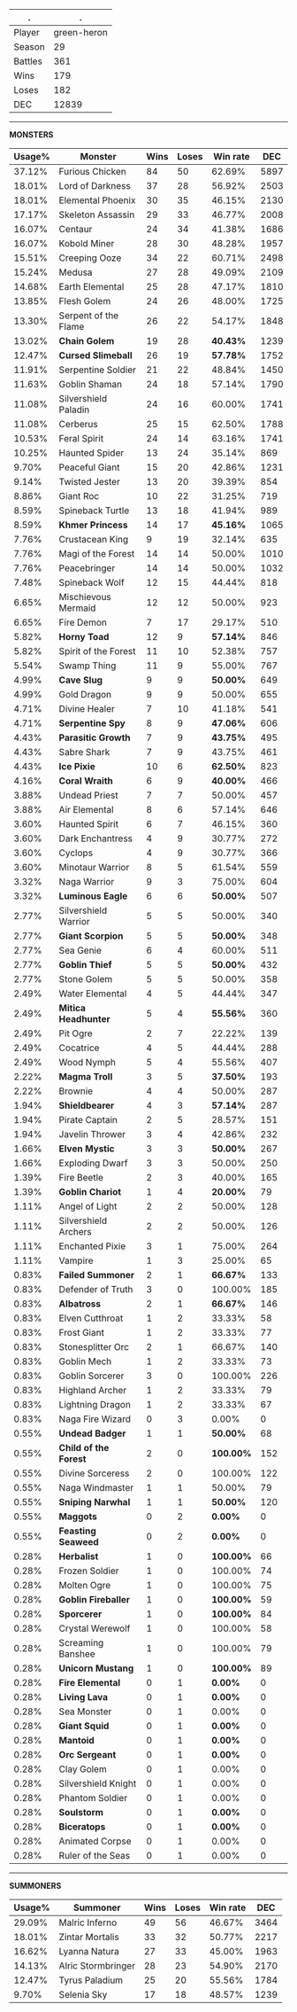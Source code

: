 .|.
|-|-
Player|green-heron
Season|29
Battles|361
Wins|179
Loses|182
DEC|12839

---
**MONSTERS**

Usage%|Monster|Wins|Loses|Win rate|DEC|
-|-|-|-|-|-|
37.12%|Furious Chicken|84|50|62.69%|5897|
18.01%|Lord of Darkness|37|28|56.92%|2503|
18.01%|Elemental Phoenix|30|35|46.15%|2130|
17.17%|Skeleton Assassin|29|33|46.77%|2008|
16.07%|Centaur|24|34|41.38%|1686|
16.07%|Kobold Miner|28|30|48.28%|1957|
15.51%|Creeping Ooze|34|22|60.71%|2498|
15.24%|Medusa|27|28|49.09%|2109|
14.68%|Earth Elemental|25|28|47.17%|1810|
13.85%|Flesh Golem|24|26|48.00%|1725|
13.30%|Serpent of the Flame|26|22|54.17%|1848|
13.02%|**Chain Golem**|19|28|**40.43%**|1239|
12.47%|**Cursed Slimeball**|26|19|**57.78%**|1752|
11.91%|Serpentine Soldier|21|22|48.84%|1450|
11.63%|Goblin Shaman|24|18|57.14%|1790|
11.08%|Silvershield Paladin|24|16|60.00%|1741|
11.08%|Cerberus|25|15|62.50%|1788|
10.53%|Feral Spirit|24|14|63.16%|1741|
10.25%|Haunted Spider|13|24|35.14%|869|
9.70%|Peaceful Giant|15|20|42.86%|1231|
9.14%|Twisted Jester|13|20|39.39%|854|
8.86%|Giant Roc|10|22|31.25%|719|
8.59%|Spineback Turtle|13|18|41.94%|989|
8.59%|**Khmer Princess**|14|17|**45.16%**|1065|
7.76%|Crustacean King|9|19|32.14%|635|
7.76%|Magi of the Forest|14|14|50.00%|1010|
7.76%|Peacebringer|14|14|50.00%|1032|
7.48%|Spineback Wolf|12|15|44.44%|818|
6.65%|Mischievous Mermaid|12|12|50.00%|923|
6.65%|Fire Demon|7|17|29.17%|510|
5.82%|**Horny Toad**|12|9|**57.14%**|846|
5.82%|Spirit of the Forest|11|10|52.38%|757|
5.54%|Swamp Thing|11|9|55.00%|767|
4.99%|**Cave Slug**|9|9|**50.00%**|649|
4.99%|Gold Dragon|9|9|50.00%|655|
4.71%|Divine Healer|7|10|41.18%|541|
4.71%|**Serpentine Spy**|8|9|**47.06%**|606|
4.43%|**Parasitic Growth**|7|9|**43.75%**|495|
4.43%|Sabre Shark|7|9|43.75%|461|
4.43%|**Ice Pixie**|10|6|**62.50%**|823|
4.16%|**Coral Wraith**|6|9|**40.00%**|466|
3.88%|Undead Priest|7|7|50.00%|457|
3.88%|Air Elemental|8|6|57.14%|646|
3.60%|Haunted Spirit|6|7|46.15%|360|
3.60%|Dark Enchantress|4|9|30.77%|272|
3.60%|Cyclops|4|9|30.77%|366|
3.60%|Minotaur Warrior|8|5|61.54%|559|
3.32%|Naga Warrior|9|3|75.00%|604|
3.32%|**Luminous Eagle**|6|6|**50.00%**|507|
2.77%|Silvershield Warrior|5|5|50.00%|340|
2.77%|**Giant Scorpion**|5|5|**50.00%**|348|
2.77%|Sea Genie|6|4|60.00%|511|
2.77%|**Goblin Thief**|5|5|**50.00%**|432|
2.77%|Stone Golem|5|5|50.00%|358|
2.49%|Water Elemental|4|5|44.44%|347|
2.49%|**Mitica Headhunter**|5|4|**55.56%**|360|
2.49%|Pit Ogre|2|7|22.22%|139|
2.49%|Cocatrice|4|5|44.44%|288|
2.49%|Wood Nymph|5|4|55.56%|407|
2.22%|**Magma Troll**|3|5|**37.50%**|193|
2.22%|Brownie|4|4|50.00%|287|
1.94%|**Shieldbearer**|4|3|**57.14%**|287|
1.94%|Pirate Captain|2|5|28.57%|151|
1.94%|Javelin Thrower|3|4|42.86%|232|
1.66%|**Elven Mystic**|3|3|**50.00%**|267|
1.66%|Exploding Dwarf|3|3|50.00%|250|
1.39%|Fire Beetle|2|3|40.00%|165|
1.39%|**Goblin Chariot**|1|4|**20.00%**|79|
1.11%|Angel of Light|2|2|50.00%|128|
1.11%|Silvershield Archers|2|2|50.00%|126|
1.11%|Enchanted Pixie|3|1|75.00%|264|
1.11%|Vampire|1|3|25.00%|65|
0.83%|**Failed Summoner**|2|1|**66.67%**|133|
0.83%|Defender of Truth|3|0|100.00%|185|
0.83%|**Albatross**|2|1|**66.67%**|146|
0.83%|Elven Cutthroat|1|2|33.33%|58|
0.83%|Frost Giant|1|2|33.33%|77|
0.83%|Stonesplitter Orc|2|1|66.67%|140|
0.83%|Goblin Mech|1|2|33.33%|73|
0.83%|Goblin Sorcerer|3|0|100.00%|226|
0.83%|Highland Archer|1|2|33.33%|79|
0.83%|Lightning Dragon|1|2|33.33%|67|
0.83%|Naga Fire Wizard|0|3|0.00%|0|
0.55%|**Undead Badger**|1|1|**50.00%**|68|
0.55%|**Child of the Forest**|2|0|**100.00%**|152|
0.55%|Divine Sorceress|2|0|100.00%|122|
0.55%|Naga Windmaster|1|1|50.00%|79|
0.55%|**Sniping Narwhal**|1|1|**50.00%**|120|
0.55%|**Maggots**|0|2|**0.00%**|0|
0.55%|**Feasting Seaweed**|0|2|**0.00%**|0|
0.28%|**Herbalist**|1|0|**100.00%**|66|
0.28%|Frozen Soldier|1|0|100.00%|74|
0.28%|Molten Ogre|1|0|100.00%|75|
0.28%|**Goblin Fireballer**|1|0|**100.00%**|59|
0.28%|**Sporcerer**|1|0|**100.00%**|84|
0.28%|Crystal Werewolf|1|0|100.00%|58|
0.28%|Screaming Banshee|1|0|100.00%|79|
0.28%|**Unicorn Mustang**|1|0|**100.00%**|89|
0.28%|**Fire Elemental**|0|1|**0.00%**|0|
0.28%|**Living Lava**|0|1|**0.00%**|0|
0.28%|Sea Monster|0|1|0.00%|0|
0.28%|**Giant Squid**|0|1|**0.00%**|0|
0.28%|**Mantoid**|0|1|**0.00%**|0|
0.28%|**Orc Sergeant**|0|1|**0.00%**|0|
0.28%|Clay Golem|0|1|0.00%|0|
0.28%|Silvershield Knight|0|1|0.00%|0|
0.28%|Phantom Soldier|0|1|0.00%|0|
0.28%|**Soulstorm**|0|1|**0.00%**|0|
0.28%|**Biceratops**|0|1|**0.00%**|0|
0.28%|Animated Corpse|0|1|0.00%|0|
0.28%|Ruler of the Seas|0|1|0.00%|0|

---
**SUMMONERS**

Usage%|Summoner|Wins|Loses|Win rate|DEC|
-|-|-|-|-|-|
29.09%|Malric Inferno|49|56|46.67%|3464|
18.01%|Zintar Mortalis|33|32|50.77%|2217|
16.62%|Lyanna Natura|27|33|45.00%|1963|
14.13%|Alric Stormbringer|28|23|54.90%|2170|
12.47%|Tyrus Paladium|25|20|55.56%|1784|
9.70%|Selenia Sky|17|18|48.57%|1239|
